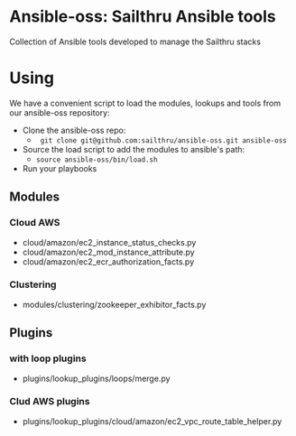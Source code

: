 # Ansible-oss: Sailthru Ansible tools
Collection of Ansible tools developed to manage the Sailthru stacks

# Using
We have a convenient script to load the modules, lookups and tools from our ansible-oss repository:
 * Clone the ansible-oss repo:
   * ``` git clone git@github.com:sailthru/ansible-oss.git ansible-oss```
 * Source the load script to add the modules to ansible's path:
   * ``` source ansible-oss/bin/load.sh ```
 *  Run your playbooks

## Modules 
### Cloud AWS

* cloud/amazon/ec2_instance_status_checks.py
* cloud/amazon/ec2_mod_instance_attribute.py
* cloud/amazon/ec2_ecr_authorization_facts.py

### Clustering
* modules/clustering/zookeeper_exhibitor_facts.py

## Plugins
### with loop plugins

* plugins/lookup_plugins/loops/merge.py

### Clud AWS plugins

* plugins/lookup_plugins/cloud/amazon/ec2_vpc_route_table_helper.py
